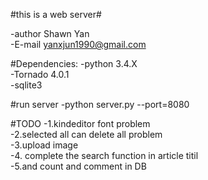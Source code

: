 #this is a web server#

-author Shawn Yan   
-E-mail yanxjun1990@gmail.com

#Dependencies:
-python 3.4.X    
-Tornado 4.0.1    
-sqlite3


#run server
-python server.py --port=8080


#TODO 
-1.kindeditor font problem   
-2.selected all can delete all problem   
-3.upload image    
-4. complete the search function in article titil   
-5.and count and comment in DB

